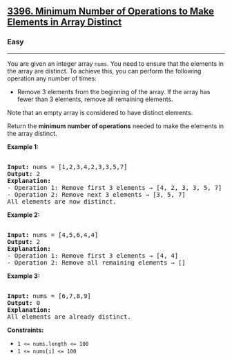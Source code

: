 ### <h2><a href="https://leetcode.com/problems/minimum-number-of-operations-to-make-elements-in-array-distinct/">3396. Minimum Number of Operations to Make Elements in Array Distinct</a></h2>  
<h3>Easy</h3>  
<hr>  
<div>  
<p>You are given an integer array <code>nums</code>. You need to ensure that the elements in the array are distinct. To achieve this, you can perform the following operation any number of times:</p>  

<ul>  
<li>Remove 3 elements from the beginning of the array. If the array has fewer than 3 elements, remove all remaining elements.</li>  
</ul>  

<p>Note that an empty array is considered to have distinct elements.</p>  
<p>Return the <strong>minimum number of operations</strong> needed to make the elements in the array distinct.</p>  

<p><strong>Example 1:</strong></p>  
<pre>  
<strong>Input:</strong> nums = [1,2,3,4,2,3,3,5,7]  
<strong>Output:</strong> 2  
<strong>Explanation:</strong>  
- Operation 1: Remove first 3 elements → [4, 2, 3, 3, 5, 7]  
- Operation 2: Remove next 3 elements → [3, 5, 7]  
All elements are now distinct.  
</pre>  

<p><strong>Example 2:</strong></p>  
<pre>  
<strong>Input:</strong> nums = [4,5,6,4,4]  
<strong>Output:</strong> 2  
<strong>Explanation:</strong>  
- Operation 1: Remove first 3 elements → [4, 4]  
- Operation 2: Remove all remaining elements → []  
</pre>  

<p><strong>Example 3:</strong></p>  
<pre>  
<strong>Input:</strong> nums = [6,7,8,9]  
<strong>Output:</strong> 0  
<strong>Explanation:</strong>  
All elements are already distinct.  
</pre>  

<p><strong>Constraints:</strong></p>  
<ul>  
<li><code>1 <= nums.length <= 100</code></li>  
<li><code>1 <= nums[i] <= 100</code></li>  
</ul>  
</div>
